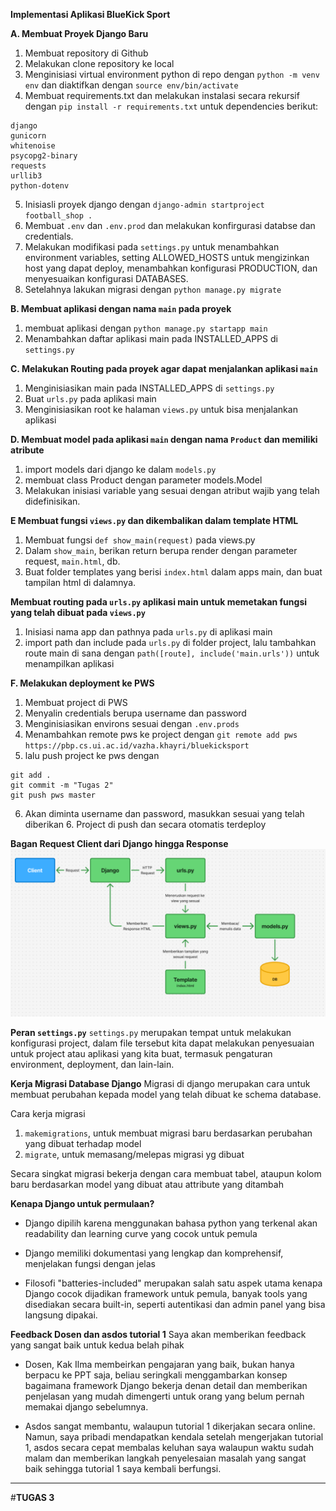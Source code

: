 **Implementasi Aplikasi BlueKick Sport**

**A. Membuat Proyek Django Baru**

1. Membuat repository di Github
2. Melakukan clone repository ke local
3. Menginisiasi virtual environment python di repo dengan `python -m venv env` dan diaktifkan dengan `source env/bin/activate`
4. Membuat requirements.txt dan melakukan instalasi secara rekursif dengan `pip install -r requirements.txt` untuk dependencies berikut:

```
django
gunicorn
whitenoise
psycopg2-binary
requests
urllib3
python-dotenv
```

5. Inisiasli proyek django dengan `django-admin startproject football_shop .`
6. Membuat `.env` dan `.env.prod` dan melakukan konfirgurasi databse dan credentials.
7. Melakukan modifikasi pada `settings.py` untuk menambahkan environment variables, setting ALLOWED_HOSTS untuk mengizinkan host yang dapat deploy, menambahkan konfigurasi PRODUCTION, dan menyesuaikan konfigurasi DATABASES.
8. Setelahnya lakukan migrasi dengan `python manage.py migrate`

**B. Membuat aplikasi dengan nama `main` pada proyek**

1. membuat aplikasi dengan `python manage.py startapp main`
2. Menambahkan daftar aplikasi main pada INSTALLED_APPS di `settings.py`

**C. Melakukan Routing pada proyek agar dapat menjalankan aplikasi `main`**

1. Menginisiasikan main pada INSTALLED_APPS di `settings.py`
2. Buat `urls.py` pada aplikasi main
3. Menginisiasikan root ke halaman `views.py` untuk bisa menjalankan aplikasi

**D. Membuat model pada aplikasi `main` dengan nama `Product` dan memiliki atribute**

1. import models dari django ke dalam `models.py`
2. membuat class Product dengan parameter models.Model
3. Melakukan inisiasi variable yang sesuai dengan atribut wajib yang telah didefinisikan.

**E Membuat fungsi `views.py` dan dikembalikan dalam template HTML**

1. Membuat fungsi `def show_main(request)` pada views.py
2. Dalam `show_main`, berikan return berupa render dengan parameter request, `main.html`, db.
3. Buat folder templates yang berisi `index.html` dalam apps main, dan buat tampilan html di dalamnya.

**Membuat routing pada `urls.py` aplikasi main untuk memetakan fungsi yang telah dibuat pada `views.py`**

1. Inisiasi nama app dan pathnya pada `urls.py` di aplikasi main
2. import path dan include pada `urls.py` di folder project, lalu tambahkan route main di sana dengan `path([route], include('main.urls'))` untuk menampilkan aplikasi

**F. Melakukan deployment ke PWS**

1. Membuat project di PWS
2. Menyalin credentials berupa username dan password
3. Menginisiasikan environs sesuai dengan `.env.prods`
4. Menambahkan remote pws ke project dengan `git remote add pws https://pbp.cs.ui.ac.id/vazha.khayri/bluekicksport`
5. lalu push project ke pws dengan

```
git add .
git commit -m "Tugas 2"
git push pws master
```

6. Akan diminta username dan password, masukkan sesuai yang telah diberikan 6. Project di push dan secara otomatis terdeploy

**Bagan Request Client dari Django hingga Response**
![alt text](image.png)

**Peran `settings.py`**
`settings.py` merupakan tempat untuk melakukan konfigurasi project, dalam file tersebut kita dapat melakukan penyesuaian untuk project atau aplikasi yang kita buat, termasuk pengaturan environment, deployment, dan lain-lain.

**Kerja Migrasi Database Django**
Migrasi di django merupakan cara untuk membuat perubahan kepada model yang telah dibuat ke schema database.

Cara kerja migrasi

1. `makemigrations`, untuk membuat migrasi baru berdasarkan perubahan yang dibuat terhadap model
2. `migrate`, untuk memasang/melepas migrasi yg dibuat

Secara singkat migrasi bekerja dengan cara membuat tabel, ataupun kolom baru berdasarkan model yang dibuat atau attribute yang ditambah

**Kenapa Django untuk permulaan?**

- Django dipilih karena menggunakan bahasa python yang terkenal akan readability dan learning curve yang cocok untuk pemula

- Django memiliki dokumentasi yang lengkap dan komprehensif, menjelakan fungsi dengan jelas

- Filosofi "batteries-included" merupakan salah satu aspek utama kenapa Django cocok dijadikan framework untuk pemula, banyak tools yang disediakan secara built-in, seperti autentikasi dan admin panel yang bisa langsung dipakai.

**Feedback Dosen dan asdos tutorial 1**
Saya akan memberikan feedback yang sangat baik untuk kedua belah pihak

- Dosen, Kak Ilma membeirkan pengajaran yang baik, bukan hanya berpacu ke PPT saja, beliau seringkali menggambarkan konsep bagaimana framework Django bekerja denan detail dan memberikan penjelasan yang mudah dimengerti untuk orang yang belum pernah memakai django sebelumnya.

- Asdos sangat membantu, walaupun tutorial 1 dikerjakan secara online. Namun, saya pribadi mendapatkan kendala setelah mengerjakan tutorial 1, asdos secara cepat membalas keluhan saya walaupun waktu sudah malam dan memberikan langkah penyelesaian masalah yang sangat baik sehingga tutorial 1 saya kembali berfungsi.

---

#**TUGAS 3**
